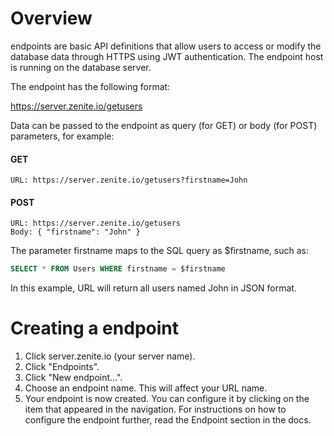 # Overview

endpoints are basic API definitions that allow users to access or modify the database data through HTTPS using JWT authentication. The endpoint host is running on the database server.

The endpoint has the following format:

https://server.zenite.io/getusers

Data can be passed to the endpoint as query (for GET) or body (for POST) parameters, for example:

#### GET
```
URL: https://server.zenite.io/getusers?firstname=John
```

#### POST
```
URL: https://server.zenite.io/getusers
Body: { "firstname": "John" }
```

The parameter firstname maps to the SQL query as $firstname, such as:

```sql
SELECT * FROM Users WHERE firstname = $firstname
```

In this example, URL will return all users named John in JSON format.

# Creating a endpoint

1. Click server.zenite.io (your server name).
2. Click "Endpoints".
3. Click "New endpoint...".
4. Choose an endpoint name. This will affect your URL name.
5. Your endpoint is now created. You can configure it by clicking on the item that appeared in the navigation. For instructions on how to configure the endpoint further, read the Endpoint section in the docs.
